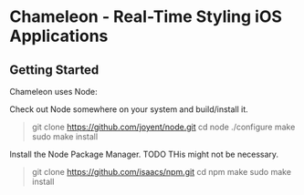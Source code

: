 
Chameleon - Real-Time Styling iOS Applications
==============================================

## Getting Started

Chameleon uses Node:

Check out Node somewhere on your system and build/install it.

> git clone https://github.com/joyent/node.git
> cd node
> ./configure
> make
> sudo make install


Install the Node Package Manager. TODO THis might not be necessary.

> git clone https://github.com/isaacs/npm.git
> cd npm
> make
> sudo make install

